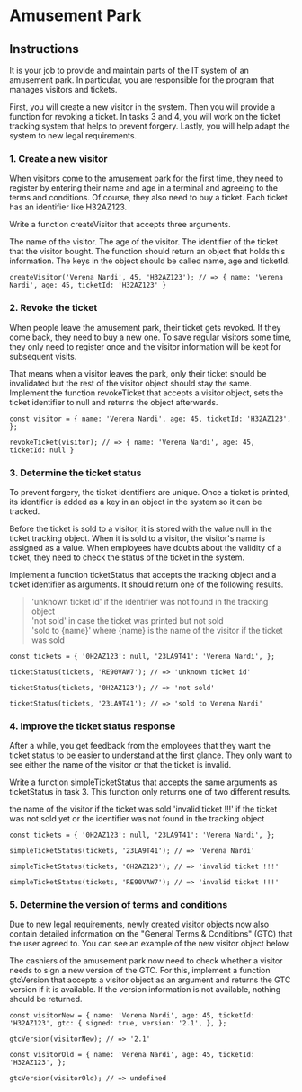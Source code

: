 # Amusement Park

## Instructions

It is your job to provide and maintain parts of the IT system of an amusement park. In particular, you are responsible for the program that manages visitors and tickets.

First, you will create a new visitor in the system. Then you will provide a function for revoking a ticket. In tasks 3 and 4, you will work on the ticket tracking system that helps to prevent forgery. Lastly, you will help adapt the system to new legal requirements.

### 1. Create a new visitor
When visitors come to the amusement park for the first time, they need to register by entering their name and age in a terminal and agreeing to the terms and conditions. Of course, they also need to buy a ticket. Each ticket has an identifier like H32AZ123.

Write a function createVisitor that accepts three arguments.

The name of the visitor.
The age of the visitor.
The identifier of the ticket that the visitor bought.
The function should return an object that holds this information. The keys in the object should be called name, age and ticketId.

`createVisitor('Verena Nardi', 45, 'H32AZ123');
// => { name: 'Verena Nardi', age: 45, ticketId: 'H32AZ123' }`

### 2. Revoke the ticket
When people leave the amusement park, their ticket gets revoked. If they come back, they need to buy a new one. To save regular visitors some time, they only need to register once and the visitor information will be kept for subsequent visits.

That means when a visitor leaves the park, only their ticket should be invalidated but the rest of the visitor object should stay the same. Implement the function revokeTicket that accepts a visitor object, sets the ticket identifier to null and returns the object afterwards.

`const visitor = {
  name: 'Verena Nardi',
  age: 45,
  ticketId: 'H32AZ123',
};`

`revokeTicket(visitor);
// => { name: 'Verena Nardi', age: 45, ticketId: null }`

### 3. Determine the ticket status
To prevent forgery, the ticket identifiers are unique. Once a ticket is printed, its identifier is added as a key in an object in the system so it can be tracked.

Before the ticket is sold to a visitor, it is stored with the value null in the ticket tracking object. When it is sold to a visitor, the visitor's name is assigned as a value. When employees have doubts about the validity of a ticket, they need to check the status of the ticket in the system.

Implement a function ticketStatus that accepts the tracking object and a ticket identifier as arguments. It should return one of the following results.

> 'unknown ticket id' if the identifier was not found in the tracking object<br>
> 'not sold' in case the ticket was printed but not sold <br>
> 'sold to {name}' where {name} is the name of the visitor if the ticket was sold

`const tickets = {
  '0H2AZ123': null,
  '23LA9T41': 'Verena Nardi',
};`

`ticketStatus(tickets, 'RE90VAW7');
// => 'unknown ticket id'`

`ticketStatus(tickets, '0H2AZ123');
// => 'not sold'`

`ticketStatus(tickets, '23LA9T41');
// => 'sold to Verena Nardi'`

### 4. Improve the ticket status response
After a while, you get feedback from the employees that they want the ticket status to be easier to understand at the first glance. They only want to see either the name of the visitor or that the ticket is invalid.

Write a function simpleTicketStatus that accepts the same arguments as ticketStatus in task 3. This function only returns one of two different results.

the name of the visitor if the ticket was sold
'invalid ticket !!!' if the ticket was not sold yet or the identifier was not found in the tracking object

`const tickets = {
  '0H2AZ123': null,
  '23LA9T41': 'Verena Nardi',
};`

`simpleTicketStatus(tickets, '23LA9T41');
// => 'Verena Nardi'`

`simpleTicketStatus(tickets, '0H2AZ123');
// => 'invalid ticket !!!'`

`simpleTicketStatus(tickets, 'RE90VAW7');
// => 'invalid ticket !!!'`

### 5. Determine the version of terms and conditions
Due to new legal requirements, newly created visitor objects now also contain detailed information on the "General Terms & Conditions" (GTC) that the user agreed to. You can see an example of the new visitor object below.

The cashiers of the amusement park now need to check whether a visitor needs to sign a new version of the GTC. For this, implement a function gtcVersion that accepts a visitor object as an argument and returns the GTC version if it is available. If the version information is not available, nothing should be returned.

`const visitorNew = {
  name: 'Verena Nardi',
  age: 45,
  ticketId: 'H32AZ123',
  gtc: {
    signed: true,
    version: '2.1',
  },
};`

`gtcVersion(visitorNew);
// => '2.1'`

`const visitorOld = {
  name: 'Verena Nardi',
  age: 45,
  ticketId: 'H32AZ123',
};`

`gtcVersion(visitorOld);
// => undefined`
